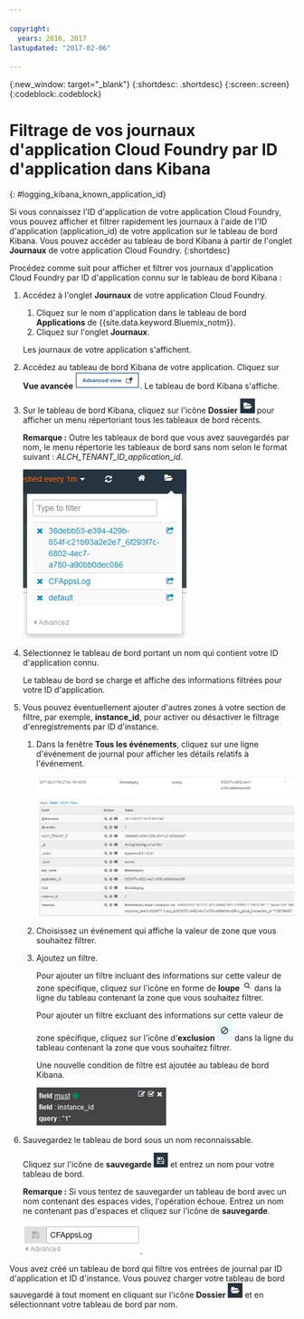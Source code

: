 ```yaml
---

copyright:
  years: 2016, 2017
lastupdated: "2017-02-06"

---
```


<!-- Common attributes used in the template are defined as follows: -->
{:new_window: target="_blank"}
{:shortdesc: .shortdesc}
{:screen:.screen}
{:codeblock:.codeblock}


# Filtrage de vos journaux d'application Cloud Foundry par ID d'application dans Kibana
<!-- for example, Uploading your data -->
{: #logging_kibana_known_application_id}
<!-- Provide an appropriate ID above -->

<!-- The short description section should include a sentence describing why this task is needed. For search engine optimization, include the service long name and "Bluemix". For example: -->

Si vous connaissez l'ID d'application de votre application Cloud Foundry, vous pouvez afficher et filtrer rapidement les journaux à l'aide de l'ID d'application (application_id) de votre application sur le tableau de bord Kibana. Vous pouvez accéder au tableau de bord Kibana à partir de l'onglet **Journaux** de votre application Cloud Foundry.
{:shortdesc}

<!-- Include a sentence to briefly introduce the steps/subtopics. Example: -->
Procédez comme suit pour afficher et filtrer vos journaux d'application Cloud Foundry par ID d'application connu sur le tableau de bord Kibana :

1. Accédez à l'onglet **Journaux** de votre application Cloud Foundry.  

    1. Cliquez sur le nom d'application dans le tableau de bord **Applications** de {{site.data.keyword.Bluemix_notm}}. 
    2. Cliquez sur l'onglet **Journaux**. 
    
    Les journaux de votre application s'affichent. 

2. Accédez au tableau de bord Kibana de votre application. Cliquez sur **Vue avancée** ![](images/logging_advanced_view.jpg). Le tableau de bord Kibana s'affiche. 

3. Sur le tableau de bord Kibana, cliquez sur l'icône **Dossier** ![](images/logging_folder.jpg) pour afficher un menu répertoriant tous les tableaux de bord récents.  

    **Remarque :** Outre les tableaux de bord que vous avez sauvegardés par nom, le menu répertorie les tableaux de bord sans nom selon le format suivant : *ALCH_TENANT_ID_application_id*. 

    ![Liste de tableaux de bord](images/logging_list_of_dashboards.jpg)

4. Sélectionnez le tableau de bord portant un nom qui contient votre ID d'application connu.  

    Le tableau de bord se charge et affiche des informations filtrées pour votre ID d'application. 

5. Vous pouvez éventuellement ajouter d'autres zones à votre section de filtre, par exemple, **instance_id**, pour activer ou désactiver le filtrage d'enregistrements par ID d'instance.  
  
    1. Dans la fenêtre **Tous les événements**, cliquez sur une ligne d'événement de journal pour afficher les détails relatifs à l'événement.  
	
        ![Fenêtre Tous les événements affichant les détails relatifs à un événement de journal sélectionné](images/logging_selected_log_event.jpg)
	
    2. Choisissez un événement qui affiche la valeur de zone que vous souhaitez filtrer. 
	
    3. Ajoutez un filtre. 
    
        Pour ajouter un filtre incluant des informations sur cette valeur de zone spécifique, cliquez sur l'icône en forme de **loupe** ![](images/logging_magnifying_glass.jpg) dans la ligne du tableau contenant la zone que vous souhaitez filtrer.  
	
        Pour ajouter un filtre excluant des informations sur cette valeur de zone spécifique, cliquez sur l'icône d'**exclusion** ![](images/logging_exclusion_icon.png) dans la ligne du tableau contenant la zone que vous souhaitez filtrer.   

        Une nouvelle condition de filtre est ajoutée au tableau de bord Kibana. 
	
	    ![Condition de filtre incluant la zone instance_id](images/logging_instance_id_filter.jpg)
	
6. Sauvegardez le tableau de bord sous un nom reconnaissable.  

    Cliquez sur l'icône de **sauvegarde** ![](images/logging_save.jpg) et entrez un nom pour votre tableau de bord. 

    **Remarque :** Si vous tentez de sauvegarder un tableau de bord avec un nom contenant des espaces vides, l'opération échoue. Entrez un nom ne contenant pas d'espaces et cliquez sur l'icône de **sauvegarde**. 

    ![Sauvegarde d'un nom du tableau de bord](images/logging_save_dashboard.jpg).


Vous avez créé un tableau de bord qui filtre vos entrées de journal par ID d'application et ID d'instance. Vous pouvez charger votre tableau de bord sauvegardé à tout moment en cliquant sur l'icône **Dossier** ![](images/logging_folder.jpg) et en sélectionnant votre tableau de bord par nom. 
